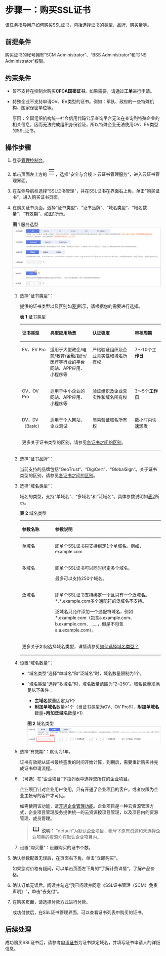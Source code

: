 # 步骤一：购买SSL证书<a name="ZH-CN_TOPIC_0000001216304853"></a>

该任务指导用户如何购买SSL证书，包括选择证书的类型、品牌、购买量等。

## 前提条件<a name="zh-cn_topic_0000001215817231_zh-cn_topic_0000001124518721_zh-cn_topic_0196219184_zh-cn_topic_0195832373_section158091829103819"></a>

购买证书的帐号拥有“SCM Administrator“、“BSS Administrator“和“DNS Administrator“权限。

## 约束条件<a name="zh-cn_topic_0000001215817231_zh-cn_topic_0000001124518721_zh-cn_topic_0196219184_section177085415114"></a>

-   暂不支持在控制台购买**CFCA国密证书**。如果需要，请通过**工单**进行申请。
-   特殊企业不支持申请OV、EV类型的证书。例如：军队、政府的一些特殊机构、国家保密单位等。

    原因：全国组织机构统一社会信用代码公示查询平台无法在查询到特殊企业的相关信息，因而无法完成组织身份验证，所以特殊企业无法使用OV、EV类型的SSL证书。


## 操作步骤<a name="zh-cn_topic_0000001215817231_zh-cn_topic_0000001124518721_zh-cn_topic_0196219184_zh-cn_topic_0195832373_section225133563820"></a>

1.  登录[管理控制台](https://console.huaweicloud.com/)。
2.  单击页面左上方的![](figures/icon-servicelist.png)，选择“安全与合规  \>  云证书管理服务“，进入云证书管理界面。
3.  在左侧导航栏选择“SSL证书管理“，并在SSL证书在界面右上角，单击“购买证书“，进入购买证书页面。
4.  在购买证书页面，选择“证书类型“、“证书品牌“、“域名类型“、“域名数量“、“有效期“，如[图1](#zh-cn_topic_0000001215817231_zh-cn_topic_0000001124518721_zh-cn_topic_0196219184_zh-cn_topic_0195832373_zh-cn_topic_0110865441_febde28a9608b455bacf6a953e615237e)所示。

    **图 1**  服务选型<a name="zh-cn_topic_0000001215817231_zh-cn_topic_0000001124518721_zh-cn_topic_0196219184_zh-cn_topic_0195832373_zh-cn_topic_0110865441_febde28a9608b455bacf6a953e615237e"></a>  
    ![](figures/服务选型.png "服务选型")

    1.  选择“证书类型“：

        提供的证书类型以及区别如[表1](#zh-cn_topic_0000001215817231_zh-cn_topic_0000001124518721_table12702927165919)所示，请根据您的需要进行选择。

        **表 1**  证书类型

        <a name="zh-cn_topic_0000001215817231_zh-cn_topic_0000001124518721_table12702927165919"></a>
        <table><thead align="left"><tr id="zh-cn_topic_0000001215817231_zh-cn_topic_0000001124518721_row12703182725914"><th class="cellrowborder" valign="top" width="20%" id="mcps1.2.5.1.1"><p id="zh-cn_topic_0000001215817231_zh-cn_topic_0000001124518721_p1070342735912"><a name="zh-cn_topic_0000001215817231_zh-cn_topic_0000001124518721_p1070342735912"></a><a name="zh-cn_topic_0000001215817231_zh-cn_topic_0000001124518721_p1070342735912"></a>证书类型</p>
        </th>
        <th class="cellrowborder" valign="top" width="30%" id="mcps1.2.5.1.2"><p id="zh-cn_topic_0000001215817231_zh-cn_topic_0000001124518721_p170315271598"><a name="zh-cn_topic_0000001215817231_zh-cn_topic_0000001124518721_p170315271598"></a><a name="zh-cn_topic_0000001215817231_zh-cn_topic_0000001124518721_p170315271598"></a>典型应用场景</p>
        </th>
        <th class="cellrowborder" valign="top" width="30%" id="mcps1.2.5.1.3"><p id="zh-cn_topic_0000001215817231_zh-cn_topic_0000001124518721_p117038271598"><a name="zh-cn_topic_0000001215817231_zh-cn_topic_0000001124518721_p117038271598"></a><a name="zh-cn_topic_0000001215817231_zh-cn_topic_0000001124518721_p117038271598"></a>认证强度</p>
        </th>
        <th class="cellrowborder" valign="top" width="20%" id="mcps1.2.5.1.4"><p id="zh-cn_topic_0000001215817231_zh-cn_topic_0000001124518721_p770342719599"><a name="zh-cn_topic_0000001215817231_zh-cn_topic_0000001124518721_p770342719599"></a><a name="zh-cn_topic_0000001215817231_zh-cn_topic_0000001124518721_p770342719599"></a>审核周期</p>
        </th>
        </tr>
        </thead>
        <tbody><tr id="zh-cn_topic_0000001215817231_zh-cn_topic_0000001124518721_row1670332718592"><td class="cellrowborder" valign="top" width="20%" headers="mcps1.2.5.1.1 "><p id="zh-cn_topic_0000001215817231_zh-cn_topic_0000001124518721_p2070332755918"><a name="zh-cn_topic_0000001215817231_zh-cn_topic_0000001124518721_p2070332755918"></a><a name="zh-cn_topic_0000001215817231_zh-cn_topic_0000001124518721_p2070332755918"></a>EV、EV Pro</p>
        </td>
        <td class="cellrowborder" valign="top" width="30%" headers="mcps1.2.5.1.2 "><p id="zh-cn_topic_0000001215817231_zh-cn_topic_0000001124518721_p177039275594"><a name="zh-cn_topic_0000001215817231_zh-cn_topic_0000001124518721_p177039275594"></a><a name="zh-cn_topic_0000001215817231_zh-cn_topic_0000001124518721_p177039275594"></a>适用于大型政企/电商/教育/金融/银行/医疗等行业的平台网站、APP应用、小程序等</p>
        </td>
        <td class="cellrowborder" valign="top" width="30%" headers="mcps1.2.5.1.3 "><p id="zh-cn_topic_0000001215817231_zh-cn_topic_0000001124518721_p1270382715594"><a name="zh-cn_topic_0000001215817231_zh-cn_topic_0000001124518721_p1270382715594"></a><a name="zh-cn_topic_0000001215817231_zh-cn_topic_0000001124518721_p1270382715594"></a>严格验证组织及企业真实性和域名所有权</p>
        </td>
        <td class="cellrowborder" valign="top" width="20%" headers="mcps1.2.5.1.4 "><p id="zh-cn_topic_0000001215817231_zh-cn_topic_0000001124518721_p10703112715596"><a name="zh-cn_topic_0000001215817231_zh-cn_topic_0000001124518721_p10703112715596"></a><a name="zh-cn_topic_0000001215817231_zh-cn_topic_0000001124518721_p10703112715596"></a>7～10个<strong id="zh-cn_topic_0000001215817231_zh-cn_topic_0000001124518721_b1659115281006"><a name="zh-cn_topic_0000001215817231_zh-cn_topic_0000001124518721_b1659115281006"></a><a name="zh-cn_topic_0000001215817231_zh-cn_topic_0000001124518721_b1659115281006"></a>工作日</strong></p>
        </td>
        </tr>
        <tr id="zh-cn_topic_0000001215817231_zh-cn_topic_0000001124518721_row1370342795916"><td class="cellrowborder" valign="top" width="20%" headers="mcps1.2.5.1.1 "><p id="zh-cn_topic_0000001215817231_zh-cn_topic_0000001124518721_p147031827125913"><a name="zh-cn_topic_0000001215817231_zh-cn_topic_0000001124518721_p147031827125913"></a><a name="zh-cn_topic_0000001215817231_zh-cn_topic_0000001124518721_p147031827125913"></a>OV、OV Pro</p>
        </td>
        <td class="cellrowborder" valign="top" width="30%" headers="mcps1.2.5.1.2 "><p id="zh-cn_topic_0000001215817231_zh-cn_topic_0000001124518721_p470372717592"><a name="zh-cn_topic_0000001215817231_zh-cn_topic_0000001124518721_p470372717592"></a><a name="zh-cn_topic_0000001215817231_zh-cn_topic_0000001124518721_p470372717592"></a>适用于中小企业的网站、APP应用、小程序等</p>
        </td>
        <td class="cellrowborder" valign="top" width="30%" headers="mcps1.2.5.1.3 "><p id="zh-cn_topic_0000001215817231_zh-cn_topic_0000001124518721_p0703142712590"><a name="zh-cn_topic_0000001215817231_zh-cn_topic_0000001124518721_p0703142712590"></a><a name="zh-cn_topic_0000001215817231_zh-cn_topic_0000001124518721_p0703142712590"></a>验证组织及企业真实性和域名所有权</p>
        </td>
        <td class="cellrowborder" valign="top" width="20%" headers="mcps1.2.5.1.4 "><p id="zh-cn_topic_0000001215817231_zh-cn_topic_0000001124518721_p27031327175918"><a name="zh-cn_topic_0000001215817231_zh-cn_topic_0000001124518721_p27031327175918"></a><a name="zh-cn_topic_0000001215817231_zh-cn_topic_0000001124518721_p27031327175918"></a>3～5个<strong id="zh-cn_topic_0000001215817231_zh-cn_topic_0000001124518721_b1198083118018"><a name="zh-cn_topic_0000001215817231_zh-cn_topic_0000001124518721_b1198083118018"></a><a name="zh-cn_topic_0000001215817231_zh-cn_topic_0000001124518721_b1198083118018"></a>工作日</strong></p>
        </td>
        </tr>
        <tr id="zh-cn_topic_0000001215817231_zh-cn_topic_0000001124518721_row7703427125917"><td class="cellrowborder" valign="top" width="20%" headers="mcps1.2.5.1.1 "><p id="zh-cn_topic_0000001215817231_zh-cn_topic_0000001124518721_p13703162765916"><a name="zh-cn_topic_0000001215817231_zh-cn_topic_0000001124518721_p13703162765916"></a><a name="zh-cn_topic_0000001215817231_zh-cn_topic_0000001124518721_p13703162765916"></a>DV、DV（Basic）</p>
        </td>
        <td class="cellrowborder" valign="top" width="30%" headers="mcps1.2.5.1.2 "><p id="zh-cn_topic_0000001215817231_zh-cn_topic_0000001124518721_p770392713599"><a name="zh-cn_topic_0000001215817231_zh-cn_topic_0000001124518721_p770392713599"></a><a name="zh-cn_topic_0000001215817231_zh-cn_topic_0000001124518721_p770392713599"></a>适用于个人网站、企业测试</p>
        </td>
        <td class="cellrowborder" valign="top" width="30%" headers="mcps1.2.5.1.3 "><p id="zh-cn_topic_0000001215817231_zh-cn_topic_0000001124518721_p147036274594"><a name="zh-cn_topic_0000001215817231_zh-cn_topic_0000001124518721_p147036274594"></a><a name="zh-cn_topic_0000001215817231_zh-cn_topic_0000001124518721_p147036274594"></a>简易验证域名所有权</p>
        </td>
        <td class="cellrowborder" valign="top" width="20%" headers="mcps1.2.5.1.4 "><p id="zh-cn_topic_0000001215817231_zh-cn_topic_0000001124518721_p470352716595"><a name="zh-cn_topic_0000001215817231_zh-cn_topic_0000001124518721_p470352716595"></a><a name="zh-cn_topic_0000001215817231_zh-cn_topic_0000001124518721_p470352716595"></a>数小时内快速颁发</p>
        </td>
        </tr>
        <tr id="zh-cn_topic_0000001215817231_zh-cn_topic_0000001124518721_row1881813479815"><td class="cellrowborder" colspan="4" valign="top" headers="mcps1.2.5.1.1 mcps1.2.5.1.2 mcps1.2.5.1.3 mcps1.2.5.1.4 "><p id="zh-cn_topic_0000001215817231_zh-cn_topic_0000001124518721_p74565416818"><a name="zh-cn_topic_0000001215817231_zh-cn_topic_0000001124518721_p74565416818"></a><a name="zh-cn_topic_0000001215817231_zh-cn_topic_0000001124518721_p74565416818"></a>更多关于证书类型的区别，请参见<a href="https://support.huaweicloud.com/productdesc-ccm/ccm_01_0219.html" target="_blank" rel="noopener noreferrer">各证书之间的区别</a>。</p>
        </td>
        </tr>
        </tbody>
        </table>

    2.  选择“证书品牌“：

        当前支持的品牌包括“GeoTrust“、“DigiCert“、“GlobalSign“。关于证书类型的区别，请参见[各证书之间的区别](https://support.huaweicloud.com/productdesc-ccm/ccm_01_0219.html)。

    3.  选择“域名类型“：

        域名的类型，支持“单域名“、“多域名“和“泛域名“。具体参数说明如[表2](#zh-cn_topic_0000001215817231_zh-cn_topic_0000001124518721_zh-cn_topic_0196219184_zh-cn_topic_0195832373_zh-cn_topic_0110865441_table29981458163911)所示。

        **表 2**  域名类型

        <a name="zh-cn_topic_0000001215817231_zh-cn_topic_0000001124518721_zh-cn_topic_0196219184_zh-cn_topic_0195832373_zh-cn_topic_0110865441_table29981458163911"></a>
        <table><thead align="left"><tr id="zh-cn_topic_0000001215817231_zh-cn_topic_0000001124518721_zh-cn_topic_0196219184_zh-cn_topic_0195832373_zh-cn_topic_0110865441_row15999258123913"><th class="cellrowborder" valign="top" width="23.46%" id="mcps1.2.3.1.1"><p id="zh-cn_topic_0000001215817231_zh-cn_topic_0000001124518721_zh-cn_topic_0196219184_zh-cn_topic_0195832373_zh-cn_topic_0110865441_p11999205814398"><a name="zh-cn_topic_0000001215817231_zh-cn_topic_0000001124518721_zh-cn_topic_0196219184_zh-cn_topic_0195832373_zh-cn_topic_0110865441_p11999205814398"></a><a name="zh-cn_topic_0000001215817231_zh-cn_topic_0000001124518721_zh-cn_topic_0196219184_zh-cn_topic_0195832373_zh-cn_topic_0110865441_p11999205814398"></a>参数名称</p>
        </th>
        <th class="cellrowborder" valign="top" width="76.53999999999999%" id="mcps1.2.3.1.2"><p id="zh-cn_topic_0000001215817231_zh-cn_topic_0000001124518721_zh-cn_topic_0196219184_zh-cn_topic_0195832373_zh-cn_topic_0110865441_p8999155813393"><a name="zh-cn_topic_0000001215817231_zh-cn_topic_0000001124518721_zh-cn_topic_0196219184_zh-cn_topic_0195832373_zh-cn_topic_0110865441_p8999155813393"></a><a name="zh-cn_topic_0000001215817231_zh-cn_topic_0000001124518721_zh-cn_topic_0196219184_zh-cn_topic_0195832373_zh-cn_topic_0110865441_p8999155813393"></a>参数说明</p>
        </th>
        </tr>
        </thead>
        <tbody><tr id="zh-cn_topic_0000001215817231_zh-cn_topic_0000001124518721_zh-cn_topic_0196219184_zh-cn_topic_0195832373_zh-cn_topic_0110865441_row299965823914"><td class="cellrowborder" valign="top" width="23.46%" headers="mcps1.2.3.1.1 "><p id="zh-cn_topic_0000001215817231_zh-cn_topic_0000001124518721_zh-cn_topic_0196219184_zh-cn_topic_0195832373_zh-cn_topic_0110865441_p3999145810399"><a name="zh-cn_topic_0000001215817231_zh-cn_topic_0000001124518721_zh-cn_topic_0196219184_zh-cn_topic_0195832373_zh-cn_topic_0110865441_p3999145810399"></a><a name="zh-cn_topic_0000001215817231_zh-cn_topic_0000001124518721_zh-cn_topic_0196219184_zh-cn_topic_0195832373_zh-cn_topic_0110865441_p3999145810399"></a>单域名</p>
        </td>
        <td class="cellrowborder" valign="top" width="76.53999999999999%" headers="mcps1.2.3.1.2 "><p id="zh-cn_topic_0000001215817231_zh-cn_topic_0000001124518721_zh-cn_topic_0196219184_zh-cn_topic_0195832373_zh-cn_topic_0110865441_p1547792774311"><a name="zh-cn_topic_0000001215817231_zh-cn_topic_0000001124518721_zh-cn_topic_0196219184_zh-cn_topic_0195832373_zh-cn_topic_0110865441_p1547792774311"></a><a name="zh-cn_topic_0000001215817231_zh-cn_topic_0000001124518721_zh-cn_topic_0196219184_zh-cn_topic_0195832373_zh-cn_topic_0110865441_p1547792774311"></a>即单个SSL证书只支持绑定1个单域名。例如，example.com</p>
        </td>
        </tr>
        <tr id="zh-cn_topic_0000001215817231_zh-cn_topic_0000001124518721_zh-cn_topic_0196219184_zh-cn_topic_0195832373_zh-cn_topic_0110865441_row149998582391"><td class="cellrowborder" valign="top" width="23.46%" headers="mcps1.2.3.1.1 "><p id="zh-cn_topic_0000001215817231_zh-cn_topic_0000001124518721_zh-cn_topic_0196219184_zh-cn_topic_0195832373_zh-cn_topic_0110865441_p4999158153913"><a name="zh-cn_topic_0000001215817231_zh-cn_topic_0000001124518721_zh-cn_topic_0196219184_zh-cn_topic_0195832373_zh-cn_topic_0110865441_p4999158153913"></a><a name="zh-cn_topic_0000001215817231_zh-cn_topic_0000001124518721_zh-cn_topic_0196219184_zh-cn_topic_0195832373_zh-cn_topic_0110865441_p4999158153913"></a>多域名</p>
        </td>
        <td class="cellrowborder" valign="top" width="76.53999999999999%" headers="mcps1.2.3.1.2 "><p id="zh-cn_topic_0000001215817231_zh-cn_topic_0000001124518721_zh-cn_topic_0196219184_p55095411516"><a name="zh-cn_topic_0000001215817231_zh-cn_topic_0000001124518721_zh-cn_topic_0196219184_p55095411516"></a><a name="zh-cn_topic_0000001215817231_zh-cn_topic_0000001124518721_zh-cn_topic_0196219184_p55095411516"></a>即单个SSL证书可以同时绑定多个域名。</p>
        <p id="zh-cn_topic_0000001215817231_zh-cn_topic_0000001124518721_zh-cn_topic_0196219184_zh-cn_topic_0195832373_zh-cn_topic_0110865441_p499935813920"><a name="zh-cn_topic_0000001215817231_zh-cn_topic_0000001124518721_zh-cn_topic_0196219184_zh-cn_topic_0195832373_zh-cn_topic_0110865441_p499935813920"></a><a name="zh-cn_topic_0000001215817231_zh-cn_topic_0000001124518721_zh-cn_topic_0196219184_zh-cn_topic_0195832373_zh-cn_topic_0110865441_p499935813920"></a>最多可以支持250个域名。</p>
        </td>
        </tr>
        <tr id="zh-cn_topic_0000001215817231_zh-cn_topic_0000001124518721_zh-cn_topic_0196219184_zh-cn_topic_0195832373_zh-cn_topic_0110865441_row899945813915"><td class="cellrowborder" valign="top" width="23.46%" headers="mcps1.2.3.1.1 "><p id="zh-cn_topic_0000001215817231_zh-cn_topic_0000001124518721_zh-cn_topic_0196219184_zh-cn_topic_0195832373_zh-cn_topic_0110865441_p18999105816397"><a name="zh-cn_topic_0000001215817231_zh-cn_topic_0000001124518721_zh-cn_topic_0196219184_zh-cn_topic_0195832373_zh-cn_topic_0110865441_p18999105816397"></a><a name="zh-cn_topic_0000001215817231_zh-cn_topic_0000001124518721_zh-cn_topic_0196219184_zh-cn_topic_0195832373_zh-cn_topic_0110865441_p18999105816397"></a>泛域名</p>
        </td>
        <td class="cellrowborder" valign="top" width="76.53999999999999%" headers="mcps1.2.3.1.2 "><p id="zh-cn_topic_0000001215817231_zh-cn_topic_0000001124518721_zh-cn_topic_0196219184_zh-cn_topic_0195832373_zh-cn_topic_0110865441_p812594644311"><a name="zh-cn_topic_0000001215817231_zh-cn_topic_0000001124518721_zh-cn_topic_0196219184_zh-cn_topic_0195832373_zh-cn_topic_0110865441_p812594644311"></a><a name="zh-cn_topic_0000001215817231_zh-cn_topic_0000001124518721_zh-cn_topic_0196219184_zh-cn_topic_0195832373_zh-cn_topic_0110865441_p812594644311"></a>即单个SSL证书支持绑定一个且只有一个泛域名。*.*.example.com多个通配符的泛域名不支持。</p>
        <p id="zh-cn_topic_0000001215817231_zh-cn_topic_0000001124518721_p1562416511161"><a name="zh-cn_topic_0000001215817231_zh-cn_topic_0000001124518721_p1562416511161"></a><a name="zh-cn_topic_0000001215817231_zh-cn_topic_0000001124518721_p1562416511161"></a>泛域名只允许添加一个通配符域名，例如*.example.com（包含a.example.com、b.example.com、......，但是不包含a.a.example.com）。</p>
        </td>
        </tr>
        <tr id="zh-cn_topic_0000001215817231_zh-cn_topic_0000001124518721_zh-cn_topic_0196219184_zh-cn_topic_0195832373_zh-cn_topic_0110865441_row993151974114"><td class="cellrowborder" colspan="2" valign="top" headers="mcps1.2.3.1.1 mcps1.2.3.1.2 "><p id="zh-cn_topic_0000001215817231_zh-cn_topic_0000001124518721_zh-cn_topic_0196219184_zh-cn_topic_0195832373_zh-cn_topic_0110865441_p789741816322"><a name="zh-cn_topic_0000001215817231_zh-cn_topic_0000001124518721_zh-cn_topic_0196219184_zh-cn_topic_0195832373_zh-cn_topic_0110865441_p789741816322"></a><a name="zh-cn_topic_0000001215817231_zh-cn_topic_0000001124518721_zh-cn_topic_0196219184_zh-cn_topic_0195832373_zh-cn_topic_0110865441_p789741816322"></a>更多关于如何选择域名类型，详情请参见<a href="https://support.huaweicloud.com/ccm_faq/ccm_01_0271.html#section2" target="_blank" rel="noopener noreferrer">如何选择域名类型？</a></p>
        </td>
        </tr>
        </tbody>
        </table>

    4.  设置“域名数量“：
        -   “域名类型“选择“单域名“和“泛域名“时，域名数量限制为1个。
        -   “域名类型“选择“多域名“时，域名数量范围为“2\~250“。域名数量须满足以下条件：

            -   **主域名**数量固定为1个
            -   **附加单域名**数量≥1个（当证书类型为OV、OV Pro时，**附加单域名**数量+**附加泛域名**数量≥1）

            **图 2**  域名类型<a name="zh-cn_topic_0000001215817231_fig89231339113510"></a>  
            ![](figures/域名类型.png "域名类型")

    5.  选择“有效期“：默认为1年。

        证书有效期从证书最终签发的时间开始计算，到期后，需要重新购买并完成证书申请流程。

    6.  （可选）在“企业项目“下拉列表中选择您所在的企业项目。

        企业项目针对企业用户使用，只有开通了企业项目的客户，或者权限为企业主帐号的客户才可见。

        如需使用该功能，请[开通企业管理功能](https://support.huaweicloud.com/usermanual-em/em_am_0008.html)。企业项目是一种云资源管理方式，企业项目管理服务提供统一的云资源按项目管理，以及项目内的资源管理、成员管理。

        >![](public_sys-resources/icon-note.gif) **说明：** 
        >“default“为默认企业项目，帐号下原有资源和未选择企业项目的资源均在默认企业项目内。

    7.  设置“购买量“：设置购买的证书个数。

5.  确认参数配置无误后，在页面右下角，单击“立即购买“。

    如果您对价格有疑问，可以单击页面左下角的“了解计费详情“，了解产品价格。

6.  确认订单无误后，阅读并勾选“我已阅读并同意《SSL证书管理（SCM）免责声明》“，单击“去支付“。
7.  在购买页面，请选择付款方式进行付款。

    成功付款后，在SSL证书管理界面，可以查看证书列表中购买的证书。


## 后续处理<a name="zh-cn_topic_0000001215817231_zh-cn_topic_0000001124518721_zh-cn_topic_0196219184_zh-cn_topic_0195832373_section48799393381"></a>

成功购买SSL证书后，请参考[申请证书](步骤二-申请SSL证书.md#ZH-CN_TOPIC_0000001216146273)为证书绑定域名，并填写证书申请人的详细信息。

